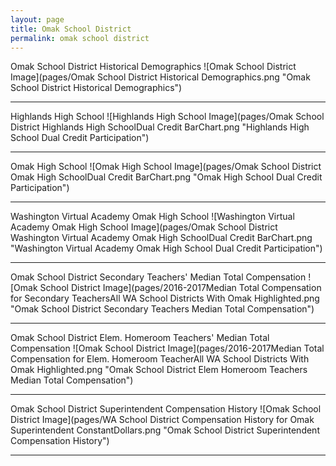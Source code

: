 ```yaml
---
layout: page
title: Omak School District
permalink: omak school district
---
```



Omak School District Historical Demographics
![Omak School District Image](pages/Omak School District Historical Demographics.png "Omak School District Historical Demographics")

___

Highlands High School
![Highlands High School Image](pages/Omak School District Highlands High SchoolDual Credit BarChart.png "Highlands High School Dual Credit Participation")

___

Omak High School
![Omak High School Image](pages/Omak School District Omak High SchoolDual Credit BarChart.png "Omak High School Dual Credit Participation")

___

Washington Virtual Academy Omak High School
![Washington Virtual Academy Omak High School Image](pages/Omak School District Washington Virtual Academy Omak High SchoolDual Credit BarChart.png "Washington Virtual Academy Omak High School Dual Credit Participation")

___

Omak School District Secondary Teachers' Median Total Compensation
![Omak School District Image](pages/2016-2017Median Total Compensation for Secondary TeachersAll WA School Districts With Omak Highlighted.png "Omak School District Secondary Teachers Median Total Compensation")

___

Omak School District Elem. Homeroom Teachers' Median Total Compensation
![Omak School District Image](pages/2016-2017Median Total Compensation for Elem. Homeroom TeacherAll WA School Districts With Omak Highlighted.png "Omak School District Elem Homeroom Teachers Median Total Compensation")

___

Omak School District Superintendent Compensation History
![Omak School District Image](pages/WA School District Compensation History for Omak Superintendent ConstantDollars.png "Omak School District Superintendent Compensation History")

___

